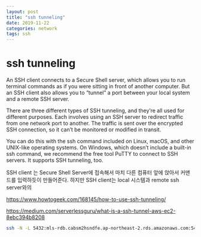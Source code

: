 ```yaml
---
layout: post
title: "ssh tunneling"
date: 2019-11-22
categories: network
tags: ssh
---
```


# ssh tunneling

An SSH client connects to a Secure Shell server, which allows you to run terminal commands as if you were sitting in front of another computer. But an SSH client also allows you to “tunnel” a port between your local system and a remote SSH server.

There are three different types of SSH tunneling, and they’re all used for different purposes. Each involves using an SSH server to redirect traffic from one network port to another. The traffic is sent over the encrypted SSH connection, so it can’t be monitored or modified in transit.

You can do this with the ssh command included on Linux, macOS, and other UNIX-like operating systems. On Windows, which doesn’t include a built-in ssh command, we recommend the free tool PuTTY to connect to SSH servers. It supports SSH tunneling, too.

SSH client 는 Secure Shell Server에 접속해서 마치 다른 컴퓨터 앞에 앉아서 커맨드를 입력하듯이 만들어준다. 하지만 SSH client는 local 시스템과 remote ssh server와의 

https://www.howtogeek.com/168145/how-to-use-ssh-tunneling/

https://medium.com/serverlessguru/what-is-a-ssh-tunnel-aws-ec2-8ebc394b8208

~~~bash
ssh -N -L 5432:mls-rdb.cabsm2hsndfe.ap-northeast-2.rds.amazonaws.com:5432 ec2-user@ec2-52-78-200-57.ap-northeast-2.compute.amazonaws.com -i /Users/nayoon/Downloads/mnodt-dev-key.pem
~~~